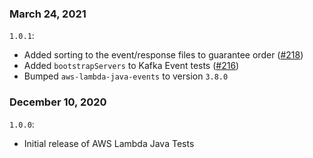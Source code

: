 ### March 24, 2021
`1.0.1`:
- Added sorting to the event/response files to guarantee order ([#218](https://github.com/aws/aws-lambda-java-libs/pull/218))
- Added `bootstrapServers` to Kafka Event tests ([#216](https://github.com/aws/aws-lambda-java-libs/pull/216))
- Bumped `aws-lambda-java-events` to version `3.8.0`

### December 10, 2020
`1.0.0`:
- Initial release of AWS Lambda Java Tests
